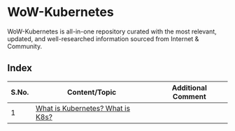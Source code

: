 # WoW-Kubernetes
WoW-Kubernetes is all-in-one repository curated with the most relevant, updated, and well-researched information sourced from Internet &amp; Community.

## Index

S.No. | Content/Topic | Additional Comment
--- | --- | ---
1 | [What is Kubernetes? What is K8s?](https://www.technical0812.com/post/kubernetes) | 
